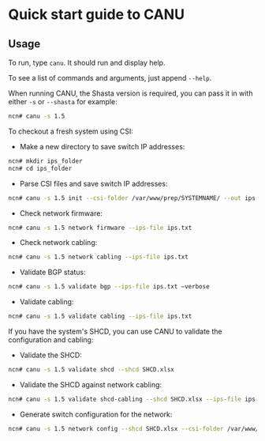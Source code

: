 # Quick start guide to CANU

## Usage

To run, type `canu`. It should run and display help.

To see a list of commands and arguments, just append `--help`.

When running CANU, the Shasta version is required, you can pass it in with either `-s` or `--shasta` for example:

```bash
ncn# canu -s 1.5
```

To checkout a fresh system using CSI:

* Make a new directory to save switch IP addresses:

```bash
ncn# mkdir ips_folder
ncn# cd ips_folder
```

* Parse CSI files and save switch IP addresses:

```bash
ncn# canu -s 1.5 init --csi-folder /var/www/prep/SYSTEMNAME/ --out ips.txt
```

* Check network firmware:

```bash
ncn# canu -s 1.5 network firmware --ips-file ips.txt
```

* Check network cabling:

```bash
ncn# canu -s 1.5 network cabling --ips-file ips.txt
```

* Validate BGP status:

```bash
ncn# canu -s 1.5 validate bgp --ips-file ips.txt –verbose
```

* Validate cabling:

```bash
ncn# canu -s 1.5 validate cabling --ips-file ips.txt
```

If you have the system's SHCD, you can use CANU to validate the configuration and cabling:

* Validate the SHCD:

```bash
ncn# canu -s 1.5 validate shcd --shcd SHCD.xlsx
```

* Validate the SHCD against network cabling:

```bash
ncn# canu -s 1.5 validate shcd-cabling --shcd SHCD.xlsx --ips-file ips.txt
```

* Generate switch configuration for the network:

```bash
ncn# canu -s 1.5 network config --shcd SHCD.xlsx --csi-folder /var/www/prep/SYSTEMNAME/ --folder configs
```
